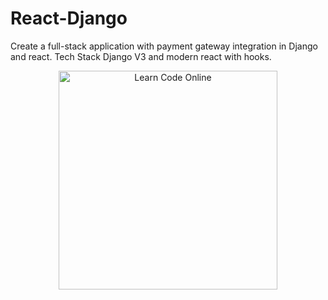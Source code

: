# React-Django
Create a full-stack application with payment gateway integration in Django and react. Tech Stack Django V3 and modern react with hooks.  


<p align="center">
  <img src="https://s3-ap-southeast-1.amazonaws.com/learnyst/schools/2410/certificates/71676/3562089_71676.png" width="350" title="Learn Code Online">
</p>
